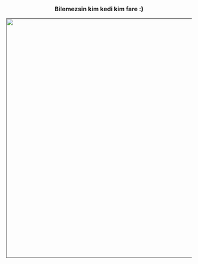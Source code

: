 

<p align=center>
<img style="border-radius:50px;" src="https://github.com/fantasyxrd/areslesnar/edit/main/fantasy.png" alt="">
</p>

<a href="https://github.com/fantasyxrd/github-widgetbox">
  <p align=center>
    <img src="https://github-widgetbox.vercel.app/api/profile?username=fantasyxrd&data=followers,repositories,stars,commits&theme=darkmode" alt="">
  </p>
</a>

<a href="https://github.com/Jurredr/github-widgetbox">
  <p align=center>
    <img src="https://github-widgetbox.vercel.app/api/skills?languages=js,kotlin,html,css,nodejs,express,discordjs&theme=darkmode" alt="">
  </p>
</a>

<h3 align="center">Bilemezsin kim kedi kim fare :)</h3>
<a href="">
  <p align=center>
    <img width="650" src="https://discord-profile-preview.teatoneice.repl.co/587564522009788426" />
  </p>
</a>
